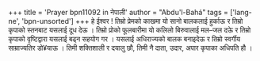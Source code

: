 +++
title = 'Prayer bpn11092 in नेपाली'
author = "Abdu'l-Bahá"
tags = ['lang-ne', 'bpn-unsorted']
+++
हे ईश्वर ! तिम्रो प्रेमको काखमा यो सानो बालकलाई हुर्काऊ र तिम्रो कृपाको स्तनबाट यसलाई दूध देऊ । तिम्रो प्रोको फूलबारीमा यो कलिलो बिरुवालाई  मल–जल दऊे र तिम्रो कृपाको वृष्टिद्वारा यसलाई बढ्न सहयोग गर । यसलाई अधिराज्यको बालक बनाइदेऊ र तिम्रो स्वर्गीय साम्राज्यतिर डो¥याऊ । तिमी शक्तिशाली र दयालु छौ, तिमी नै दाता, उदार, अपार कृपाका अधिपति हौ ।
